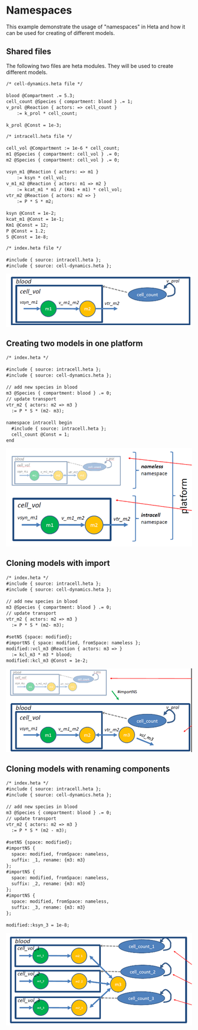 # Namespaces 

This example demonstrate the usage of "namespaces" in Heta and how it can be used for creating of different models.

## Shared files

The following two files are heta modules.
They will be used to create different models.

```heta
/* cell-dynamics.heta file */

blood @Compartment .= 5.3;
cell_count @Species { compartment: blood } .= 1;
v_prol @Reaction { actors: => cell_count } 
    := k_prol * cell_count;

k_prol @Const = 1e-3;
```

```heta
/* intracell.heta file */

cell_vol @Compartment := 1e-6 * cell_count;
m1 @Species { compartment: cell_vol } .= 0;
m2 @Species { compartment: cell_vol } .= 0;

vsyn_m1 @Reaction { actors: => m1 } 
    := ksyn * cell_vol;
v_m1_m2 @Reaction { actors: m1 => m2 } 
    := kcat_m1 * m1 / (Km1 + m1) * cell_vol;
vtr_m2 @Reaction { actors: m2 => } 
    := P * S * m2;

ksyn @Const = 1e-2;
kcat_m1 @Const = 1e-1;
Km1 @Const = 12;
P @Const = 1.2;
S @Const = 1e-8;
```

```heta
/* index.heta file */

#include { source: intracell.heta };
#include { source: cell-dynamics.heta };
```

![namespaces-1](./namespaces-1.png)

## Creating two models in one platform

```heta
/* index.heta */

#include { source: intracell.heta };
#include { source: cell-dynamics.heta };

// add new species in blood
m3 @Species { compartment: blood } .= 0;
// update transport
vtr_m2 { actors: m2 => m3 }
  := P * S * (m2- m3);

namespace intracell begin
  #include { source: intracell.heta };
  cell_count @Const = 1;
end
```

![namespaces-2](./namespaces-2.png)

## Cloning models with import

```heta
/* index.heta */
#include { source: intracell.heta };
#include { source: cell-dynamics.heta };

// add new species in blood
m3 @Species { compartment: blood } .= 0;
// update transport
vtr_m2 { actors: m2 => m3 }
  := P * S * (m2- m3);

#setNS {space: modified};
#importNS { space: modified, fromSpace: nameless };
modified::vcl_m3 @Reaction { actors: m3 => }
  := kcl_m3 * m3 * blood;
modified::kcl_m3 @Const = 1e-2;
```

![namespaces-3](./namespaces-3.png)

## Cloning models with renaming components

```heta
/* index.heta */
#include { source: intracell.heta };
#include { source: cell-dynamics.heta };

// add new species in blood
m3 @Species { compartment: blood } .= 0;
// update transport
vtr_m2 { actors: m2 => m3 }
  := P * S * (m2 - m3);

#setNS {space: modified};
#importNS {
  space: modified, fromSpace: nameless,
  suffix: _1, rename: {m3: m3}
};
#importNS {
  space: modified, fromSpace: nameless,
  suffix: _2, rename: {m3: m3}
};
#importNS {
  space: modified, fromSpace: nameless,
  suffix: _3, rename: {m3: m3}
};

modified::ksyn_3 = 1e-8;
```

![namespaces-4](./namespaces-4.png)
